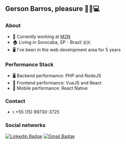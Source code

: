 ## Gerson Barros, pleasure 🖖🏻💻

### About
- 🔭 Currently working at <a target="_blank" href="http://www.m2n.com.br">M2N</a>
- 🏠 Living in Sorocaba, SP - Brazil 🇧🇷
- 🖥 I've been in the web development area for 5 years

### Performance Stack
- 🖥 Backend performance: PHP and NodeJS
- 🎯 Frontend performance: VueJS and React
- 📱 Mobile performance: React Native

### Contact
- 📞 +55 (15) 99730-3725

### Social networks
[![Linkedin Badge](https://img.shields.io/badge/-LinkedIn-blue?style=for-the-badge&logo=Linkedin&logoColor=white&link=https:https://www.linkedin.com/in/matheus-carvalho-83a68016a/)](https://www.linkedin.com/in/gerson-barros-446212158/)
[![Gmail Badge](https://img.shields.io/badge/-Gmail-c14438?style=for-the-badge&logo=Gmail&logoColor=white&link=mailto:gersonalifer@gmail.com)](mailto:gersonalifer@gmail.com)
